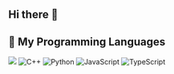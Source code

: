 ## Hi there 👋

## 🧰 My Programming Languages
![](https://img.shields.io/badge/-C-black?style=flat-square&logo=C)
![C++](https://img.shields.io/badge/-C%2B%2B-black?style=flat-square&logo=C%2B%2B)
![Python](https://img.shields.io/badge/-Python-black?style=flat-square&logo=Python)
![JavaScript](https://img.shields.io/badge/-JavaScript-black?style=flat-square&logo=javascript)
![TypeScript](https://img.shields.io/badge/-TypeScript-black?style=flat-square&logo=typescript)


